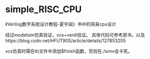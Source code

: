 # simple_RISC_CPU
《Verilog数字系统设计教程-夏宇闻》书中的简易cpu设计

经过modelsim仿真验证，vcs+verdi验证。
具体代码可参考原书，以及https://blog.csdn.net/HFUT90S/article/details/127853205

vcs仿真时需在tb文件中添加$finish函数，否则在./simv会卡死。
